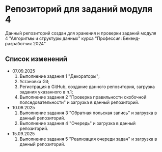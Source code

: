 # Репозиторий для заданий модуля 4

Данный репозиторий создан для хранения и проверки заданий модуля 4 "Алгоритмы и структуры данных" курса "Профессия: Бекенд-разработчик 2024"

## Список изменений

+ 07.09.2025
  1. Выполнение задания 1 "Декораторы";
  2. Установка Git;
  3. Регистрация в GitHub, создание данного репозитория, загрузка задания указанного в п.1;
  4. Выполнение задания 2 "Проверка правильности скобочной полседовательности" и загрузка в данный репозиторий.
+ 10.09.2025
  1. Выполнение задания 3 "Обратная польская запись" и загрузка в данный репозиторий.
  2. Выполнение задания 4 "Очередь" и загрузка в данный репозиторий.
+ 15.09.2025
  1. Выполнение задания 5 "Реализация очереди задач" и загрузка в данный репозиторий.
